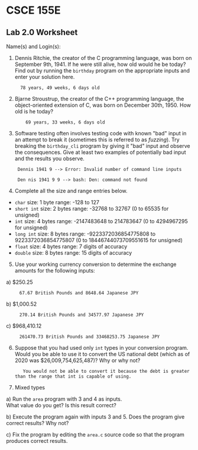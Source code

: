 
# CSCE 155E 
## Lab 2.0 Worksheet

Name(s) and Login(s):



1. Dennis Ritchie, the creator of the C programming language,
was born on September 9th, 1941.  If he were still alive, 
how old would he be today?  Find out by running the `birthday`
program on the appropriate inputs and enter your solution here.

         78 years, 49 weeks, 6 days old


2. Bjarne Stroustrup, the creator of the C++ programming
language, the object-oriented extension of C, was born on 
December 30th, 1950.  How old is he today?

           69 years, 33 weeks, 6 days old


3. Software testing often involves testing code with known
"bad" input in an attempt to break it (sometimes this is 
referred to as *fuzzing*).  Try breaking the `birthday_cli`
program by giving it "bad" input and observe the consequences.
Give at least two examples of potentially bad input and the 
results you observe.

        Dennis 1941 9 --> Error: Invalid number of command line inputs

        Den nis 1941 9 9 --> bash: Den: command not found


4. Complete all the size and range entries below.

* `char`
  size: 1 byte
  range: -128 to 127
* `short int`
  size: 2 bytes
  range: -32768 to 32767 (0 to 65535 for unsigned)
* `int`
  size: 4 bytes
  range: -2147483648 to 214783647 (0 to 4294967295 for unsigned)
* `long int`
  size: 8 bytes
  range: -9223372036854775808 to 9223372036854775807 (0 to 18446744073709551615 for unsigned)
* `float`
  size: 4 bytes
  range: 7 digits of accuracy
* `double`
  size: 8 bytes
  range: 15 digits of accuracy


5. Use your working currency conversion to determine 
the exchange amounts for the following inputs:

  a) $250.25
         
         67.67 British Pounds and 8648.64 Japanese JPY
  
  b) $1,000.52
         
         270.14 British Pounds and 34577.97 Japanese JPY

  c) $968,410.12
         
         261470.73 British Pounds and 33468253.75 Japanese JPY
  


6. Suppose that you had used only `int` types
in your conversion program.  Would you be able 
to use it to convert the US national debt 
(which as of 2020 was \$26,009,754,625,487)?
Why or why not?

          You would not be able to convert it because the debt is greater than the range that int is capable of using.


7. Mixed types

a) Run the `area` program with 3 and 4 as inputs.  
What value do you get?  Is this result correct?


b) Execute the program again with inputs 3 and 5.
Does the program give correct results?  Why not?


c) Fix the program by editing the `area.c` source 
code so that the program produces correct results.


